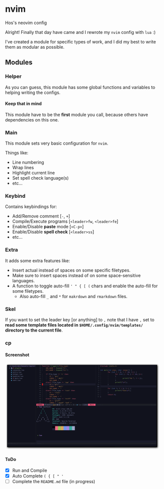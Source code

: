 # nvim
Hos's neovim config

Alright! Finally that day have came and I
rewrote my `nvim` config with `lua` :)

I've created a module for specific types of work,
and I did my best to write them as modular as possible.

## Modules

### Helper

As you can guess, this module has some
global functions and variables to helping
writing the configs.

#### Keep that in mind

This module have to be the **first** module you call,
because others have dependencies on this one.

### Main

This module sets very basic configuration
for `nvim`.

Things like:

- Line numbering
- Wrap lines
- Highlight current line
- Set spell check language(s)
- etc...

### Keybind

Contains keybindings for:

- Add/Remove comment [`-`, `+`]
- Compile/Execute programs [`<leader>fw`, `<leader>fe`]
- Enable/Disable **paste** mode [`<C-p>`]
- Enable/Disable **spell check** [`<leader>ss`]
- etc...

### Extra

It adds some extra features like:

- Insert actual <tab> instead of spaces on
    some specific filetypes.
- Make sure to insert spaces instead of <tab>
    on some space-sensitive languages.
- A function to toggle auto-fill `' " { [ (` chars
    and enable the auto-fill for some filetypes.
    - Also auto-fill `_` and `*` for `makrdown` and `rmarkdown` files.

### Skel

If you want to set the leader key [or anything] to `,`
note that I have `,` set to **read some template files located in
`$HOME/.config/nvim/templates/` directory to the current file**.

### cp

#### Screenshot

![init-lua](shots/tree_sitter_term_c.png)

#### ToDo

- [x] Run and Compile
- [x] Auto Complete `( { [ " '`
- [ ] Complete the `README.md` file (in progress)
